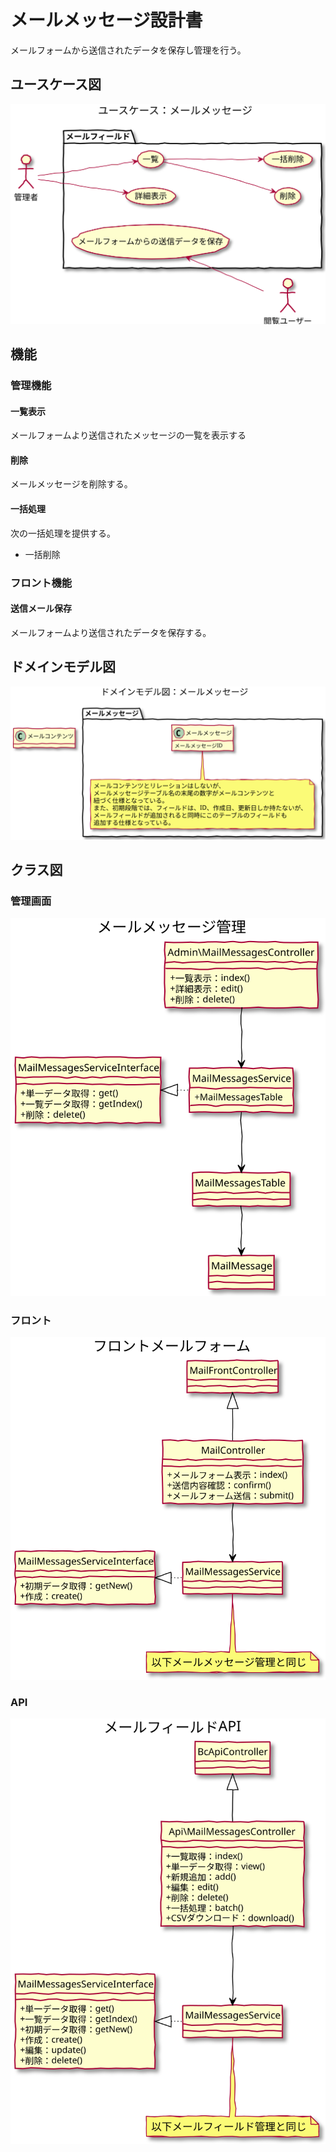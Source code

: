 # メールメッセージ設計書

メールフォームから送信されたデータを保存し管理を行う。  

## ユースケース図
![ユースケース図：メールメッセージ](../../../svg/use_case/bc-mail/mail_messages.svg)

 
## 機能

### 管理機能
#### 一覧表示
メールフォームより送信されたメッセージの一覧を表示する

#### 削除
メールメッセージを削除する。

#### 一括処理
次の一括処理を提供する。
- 一括削除

### フロント機能
#### 送信メール保存
メールフォームより送信されたデータを保存する。

 
## ドメインモデル図
![ユースケース図：メールメッセージ](../../../svg/domain_model/bc-mail/mail_messages.svg)

 
## クラス図
### 管理画面
![ユースケース図：メールメッセージ](../../../svg/class/bc-mail/manage_mail_messages.svg)

 
### フロント
![ユースケース図：メールメッセージ](../../../svg/class/bc-mail/front_mail_messages.svg)

 
### API
![ユースケース図：メールメッセージ](../../../svg/class/bc-mail/api_mail_messages.svg)
